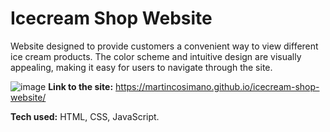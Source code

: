 # Icecream Shop Website
Website designed to provide customers a convenient way to view different ice cream products. The color scheme and intuitive design are visually appealing, making it easy for users to navigate through the site.

![image](https://user-images.githubusercontent.com/103332504/206475678-0f4daba8-4135-4eca-832e-e2e7fd0cd29b.png)
**Link to the site:** https://martincosimano.github.io/icecream-shop-website/

**Tech used:** HTML, CSS, JavaScript.
